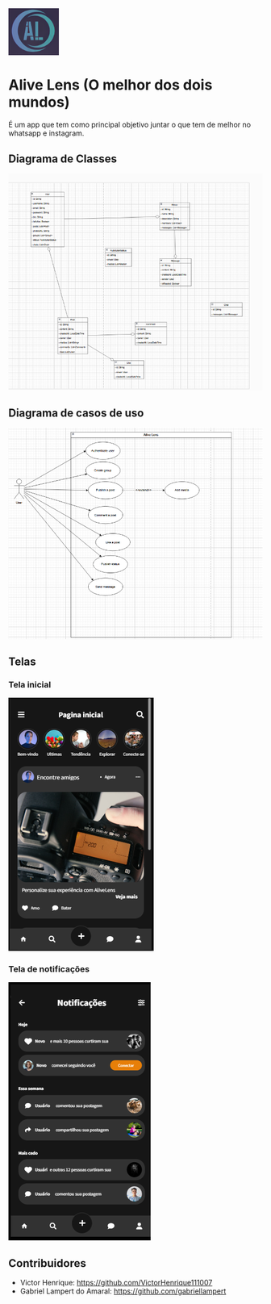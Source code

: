 <img src="alive-lens-project-logo.png" width="100">

# Alive Lens (O melhor dos dois mundos)

É um app que tem como principal objetivo juntar o que tem de melhor
no whatsapp e instagram.

## Diagrama de Classes
<img src="diagrams/alive-lens-class-diagram.png" width="600">

## Diagrama de casos de uso
<img src="diagrams/alive-lens-use-case-diagram.png" width="600">


## Telas

### Tela inicial
<img src="telas/tela-inicial-perto.png">


### Tela de notificações
<img src="telas/tela-de-notificacoes.png">



## Contribuidores

- Victor Henrique: https://github.com/VictorHenrique111007
- Gabriel Lampert do Amaral: https://github.com/gabriellampert

